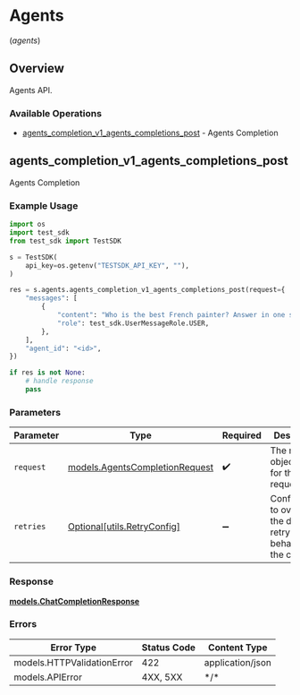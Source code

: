 # Agents
(*agents*)

## Overview

Agents API.

### Available Operations

* [agents_completion_v1_agents_completions_post](#agents_completion_v1_agents_completions_post) - Agents Completion

## agents_completion_v1_agents_completions_post

Agents Completion

### Example Usage

```python
import os
import test_sdk
from test_sdk import TestSDK

s = TestSDK(
    api_key=os.getenv("TESTSDK_API_KEY", ""),
)

res = s.agents.agents_completion_v1_agents_completions_post(request={
    "messages": [
        {
            "content": "Who is the best French painter? Answer in one short sentence.",
            "role": test_sdk.UserMessageRole.USER,
        },
    ],
    "agent_id": "<id>",
})

if res is not None:
    # handle response
    pass

```

### Parameters

| Parameter                                                                 | Type                                                                      | Required                                                                  | Description                                                               |
| ------------------------------------------------------------------------- | ------------------------------------------------------------------------- | ------------------------------------------------------------------------- | ------------------------------------------------------------------------- |
| `request`                                                                 | [models.AgentsCompletionRequest](../../models/agentscompletionrequest.md) | :heavy_check_mark:                                                        | The request object to use for the request.                                |
| `retries`                                                                 | [Optional[utils.RetryConfig]](../../models/utils/retryconfig.md)          | :heavy_minus_sign:                                                        | Configuration to override the default retry behavior of the client.       |

### Response

**[models.ChatCompletionResponse](../../models/chatcompletionresponse.md)**

### Errors

| Error Type                 | Status Code                | Content Type               |
| -------------------------- | -------------------------- | -------------------------- |
| models.HTTPValidationError | 422                        | application/json           |
| models.APIError            | 4XX, 5XX                   | \*/\*                      |